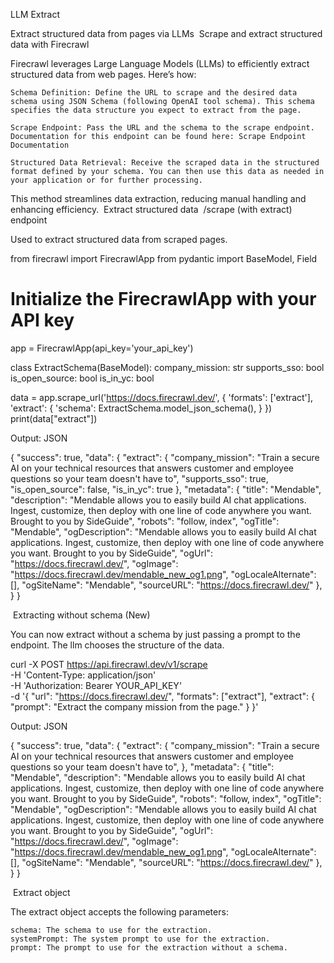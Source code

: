 LLM Extract

Extract structured data from pages via LLMs
​
Scrape and extract structured data with Firecrawl

Firecrawl leverages Large Language Models (LLMs) to efficiently extract structured data from web pages. Here’s how:

    Schema Definition: Define the URL to scrape and the desired data schema using JSON Schema (following OpenAI tool schema). This schema specifies the data structure you expect to extract from the page.

    Scrape Endpoint: Pass the URL and the schema to the scrape endpoint. Documentation for this endpoint can be found here: Scrape Endpoint Documentation

    Structured Data Retrieval: Receive the scraped data in the structured format defined by your schema. You can then use this data as needed in your application or for further processing.

This method streamlines data extraction, reducing manual handling and enhancing efficiency.
​
Extract structured data
​
/scrape (with extract) endpoint

Used to extract structured data from scraped pages.

from firecrawl import FirecrawlApp
from pydantic import BaseModel, Field

# Initialize the FirecrawlApp with your API key
app = FirecrawlApp(api_key='your_api_key')

class ExtractSchema(BaseModel):
    company_mission: str
    supports_sso: bool
    is_open_source: bool
    is_in_yc: bool

data = app.scrape_url('https://docs.firecrawl.dev/', {
    'formats': ['extract'],
    'extract': {
        'schema': ExtractSchema.model_json_schema(),
    }
})
print(data["extract"])

Output:
JSON

{
    "success": true,
    "data": {
      "extract": {
        "company_mission": "Train a secure AI on your technical resources that answers customer and employee questions so your team doesn't have to",
        "supports_sso": true,
        "is_open_source": false,
        "is_in_yc": true
      },
      "metadata": {
        "title": "Mendable",
        "description": "Mendable allows you to easily build AI chat applications. Ingest, customize, then deploy with one line of code anywhere you want. Brought to you by SideGuide",
        "robots": "follow, index",
        "ogTitle": "Mendable",
        "ogDescription": "Mendable allows you to easily build AI chat applications. Ingest, customize, then deploy with one line of code anywhere you want. Brought to you by SideGuide",
        "ogUrl": "https://docs.firecrawl.dev/",
        "ogImage": "https://docs.firecrawl.dev/mendable_new_og1.png",
        "ogLocaleAlternate": [],
        "ogSiteName": "Mendable",
        "sourceURL": "https://docs.firecrawl.dev/"
      },
    }
}

​
Extracting without schema (New)

You can now extract without a schema by just passing a prompt to the endpoint. The llm chooses the structure of the data.

curl -X POST https://api.firecrawl.dev/v1/scrape \
    -H 'Content-Type: application/json' \
    -H 'Authorization: Bearer YOUR_API_KEY' \
    -d '{
      "url": "https://docs.firecrawl.dev/",
      "formats": ["extract"],
      "extract": {
        "prompt": "Extract the company mission from the page."
      }
    }'

Output:
JSON

{
    "success": true,
    "data": {
      "extract": {
        "company_mission": "Train a secure AI on your technical resources that answers customer and employee questions so your team doesn't have to",
      },
      "metadata": {
        "title": "Mendable",
        "description": "Mendable allows you to easily build AI chat applications. Ingest, customize, then deploy with one line of code anywhere you want. Brought to you by SideGuide",
        "robots": "follow, index",
        "ogTitle": "Mendable",
        "ogDescription": "Mendable allows you to easily build AI chat applications. Ingest, customize, then deploy with one line of code anywhere you want. Brought to you by SideGuide",
        "ogUrl": "https://docs.firecrawl.dev/",
        "ogImage": "https://docs.firecrawl.dev/mendable_new_og1.png",
        "ogLocaleAlternate": [],
        "ogSiteName": "Mendable",
        "sourceURL": "https://docs.firecrawl.dev/"
      },
    }
}

​
Extract object

The extract object accepts the following parameters:

    schema: The schema to use for the extraction.
    systemPrompt: The system prompt to use for the extraction.
    prompt: The prompt to use for the extraction without a schema.
